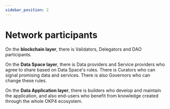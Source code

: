 ```yaml
---
sidebar_position: 2
---
```


# Network participants

On the **blockchain layer**, there is Validators, Delegators and DAO participants.

On the **Data Space layer**, there is Data providers and Service providers who agree to share based on Data Space's rules. There is Curators who can signal promising data and services. There is also Governors who can change these rules.

On the **Data Application layer**, there is builders who develop and maintain the application, and also end-users who benefit from knowledge created through the whole OKP4 ecosystem.